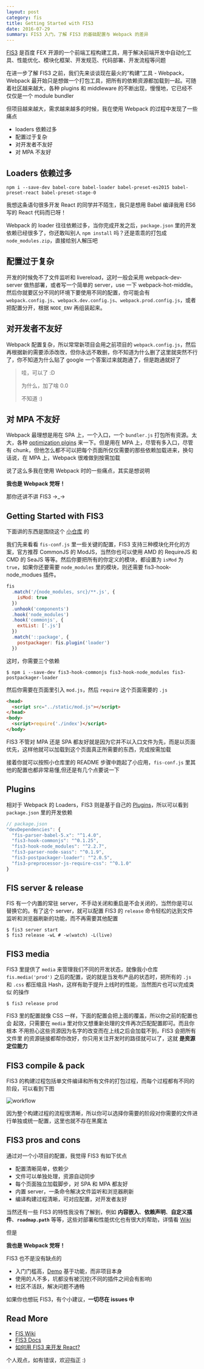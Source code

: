 ```yaml
---
layout: post
category: fis
title: Getting Started with FIS3
date: 2016-07-29
summary: FIS3 入门，了解 FIS3 的基础配置与 Webpack 的差异
---
```


[FIS3](http://fis.baidu.com/fis3/index.html) 是百度 FEX 开源的一个前端工程构建工具，用于解决前端开发中自动化工具、性能优化、模块化框架、开发规范、代码部署、开发流程等问题

在进一步了解 FIS3 之前，我们先来谈谈现在最火的“构建”工具 - Webpack，Webpack 最开始只是想做一个打包工具，把所有的依赖资源都加载到一起。可随着社区越来越大，各种 plugins 和 middleware 的不断出现，慢慢地，它已经不仅仅是一个 module bundler

但项目越来越大，需求越来越多的时候，我在使用 Webpack 的过程中发现了一些痛点

- loaders 依赖过多
- 配置过于复杂
- 对开发者不友好
- 对 MPA 不友好

## Loaders 依赖过多

```shell
npm i --save-dev babel-core babel-loader babel-preset-es2015 babel-preset-react babel-preset-stage-0
```

我想这条语句很多开发 React 的同学并不陌生，我只是想用 Babel 编译我用 ES6 写的 React 代码而已呀！

Webpack 的 loader 往往依赖过多，当你完成开发之后，`package.json` 里的开发依赖已经很多了，你还敢叫别人 `npm install` 吗？还是乖乖的打包成 `node_modules.zip`，直接给别人解压吧

## 配置过于复杂

开发的时候免不了文件监听和 livereload，这时一般会采用 webpack-dev-server 做热部署，或者写一个简单的 server，use 一下 webpack-hot-middle。然后你就要区分不同的环境下要使用不同的配置，你可能会有 `webpack.config.js`、`webpack.dev.config.js`、`webpack.prod.config.js`，或者把配置分开，根据 `NODE_ENV` 再组装起来。

## 对开发者不友好

Webpack 配置复杂，所以常常新项目会用之前项目的 `webpack.config.js`，然后再根据新的需要添添改改，但你永远不敢删，你不知道为什么删了这里就突然不行了，你不知道为什么贴了 google 一个答案过来就跑通了，但是跑通就好了

> 哇，可以了 :D
>
> 为什么，加了啥 0.0
>
> 不知道 :)

## 对 MPA 不友好

Webpack 最理想是用在 SPA 上，一个入口，一个 `bundler.js` 打包所有资源。太大，各种 [optimization plgins](https://github.com/webpack/docs/wiki/optimization) 来一下。但是用在 MPA 上，尽管有多入口，尽管有 chunk，但他怎么都不可以把每个页面所仅仅需要的那些依赖加载进来，换句话说，在 MPA 上，Webpack 很难做到按需加载

说了这么多我在使用 Webpack 时的一些痛点，其实是想说明

**我也是 Webpack 党呀！**

那你还讲不讲 FIS3 →_→

## Getting Started with FIS3

下面讲的东西是围绕这个 [小仓库](https://github.com/jasonliao/getting-started-with-fis3) 的

我们先来看看 `fis-conf.js` 里一些关键的配置，FIS3 支持三种模块化开化的方案，官方推荐 CommonJS 的 ModJS，当然你也可以使用 AMD 的 RequireJS 和 CMD 的 SeaJS 等等。然后你要把所有的你定义的模块，都设置为 `isMod` 为 `true`，如果你还要需要 `node_modules` 里的模块，则还需要 fis3-hook-node_modues 插件。

```javascript
fis
  .match('/{node_modules, src}/**.js', {
    isMod: true
  })
  .unhook('components')
  .hook('node_modules')
  .hook('commonjs', {
    extList: ['.js']
  })
  .match('::package', {
    postpackager: fis.plugin('loader')
  })
```

这时，你需要三个依赖

```shell
$ npm i --save-dev fis3-hook-commonjs fis3-hook-node_modules fis3-postpackager-loader
```

然后你需要在页面里引入 `mod.js`，然后 `require` 这个页面需要的 `.js`

```html
<head> 
  <script src="../static/mod.js"></script> 
</head> 
<body> 
  <script>require('./index')</script> 
</body> 
```

FIS3 不管对 MPA 还是 SPA 都友好就是因为它并不以入口文件为先，而是以页面优先，这样他就可以加载到这个页面真正所需要的东西，完成按需加载

接着你就可以按照小仓库里的 README 步骤中跑起了小应用，`fis-conf.js` 里其他的配置也都非常易懂,但还是有几个点要说一下

## Plugins

相对于 Webpack 的 Loaders，FIS3 则是基于自己的 [Plugins](http://fis.baidu.com/fis3/plugins.html)，所以可以看到 `package.json` 里的开发依赖

```javascript
// package.json 
"devDependencies": { 
  "fis-parser-babel-5.x": "^1.4.0", 
  "fis3-hook-commonjs": "^0.1.25", 
  "fis3-hook-node_modules": "^2.2.7", 
  "fis3-parser-node-sass": "^0.1.9", 
  "fis3-postpackager-loader": "^2.0.5", 
  "fis3-preprocessor-js-require-css": "^0.1.0" 
} 
```

## FIS server & release

FIS 有一个内置的常驻 server，不手动关闭和重启是不会关闭的，当然你是可以替换它的。有了这个 server，就可以配置 FIS3 的 `release` 命令轻松的达到文件监听和浏览器刷新的功能，而不再需要其他配置

```shell
$ fis3 server start
$ fis3 release -wL # -w(watch) -L(live)
```

## FIS3 media

FIS3 里提供了 `media` 来管理我们不同的开发状态，就像我小仓库 `fis.media('prod')` 之后的配置，说的就是当发布产品的状态时，把所有的 `.js` 和 `.css` 都压缩且 Hash，这样有助于提升上线时的性能，当然图片也可以完成类似
的操作

```shell
$ fis3 release prod
```

FIS3 里的配置就像 CSS 一样，下面的配置会把上面的覆盖，所以你之前的配置也会
起效，只需要在 `media` 里对你又想重新处理的文件再次匹配配置即可。而且你根本
不用担心这些资源因为名字的改变而在上线之后会加载不到，FIS3 会把所有文件里
的资源链接都帮你改好，你只用关注开发时的路径就可以了，这就 **是资源定位能力**

## FIS3 compile & pack

FIS3 的构建过程包括单文件编译和所有文件的打包过程，而每个过程都有不同的阶段，可以看到下图

![workflow](https://raw.githubusercontent.com/fouber/fis-wiki-img/master/workflow.png)

因为整个构建过程的流程很清晰，所以你可以选择你需要的阶段对你需要的文件进行单独或统一配置，这里也就不存在黑魔法

## FIS3 pros and cons

通过对一个小项目的配置，我觉得 FIS3 有如下优点

- 配置清晰简单，依赖少
- 文件可以单独处理，资源自动同步
- 每个页面独立加载脚步，对 SPA 和 MPA 都友好
- 内置 server，一条命令解决文件监听和浏览器刷新
- 编译构建过程清晰，可对应配置，对开发者友好


当然还有一些 FIS3 的特性我没有了解到，例如 **内容嵌入**、**依赖声明**、**自定义插件**、**`roadmap.path`** 等等，这些对部署和性能优化也有很大的帮助，详情看 [Wiki](https://github.com/fex-team/fis/wiki/)

但是

**我也是 Webpack 党呀！**

FIS3 也不是没有缺点的

- 入门门槛高，[Demo](https://github.com/fex-team/fis3-demo) 基于功能，而非项目本身
- 使用的人不多，坑都没有被沉挖(不同的插件之间会有影响)
- 社区不活跃，解决问题不通畅

如果你也想玩 FIS3，有个小建议，**一切尽在 issues 中**

## Read More

- [FIS Wiki](https://github.com/fis-dev/fis/wiki)
- [FIS3 Docs](http://fis.baidu.com/fis3/docs/beginning/intro.html)
- [如何用 FIS3 来开发 React?](http://fex.baidu.com/blog/2016/04/develop-react-with-fis3/)

个人观点，如有错误，欢迎指正 :)
